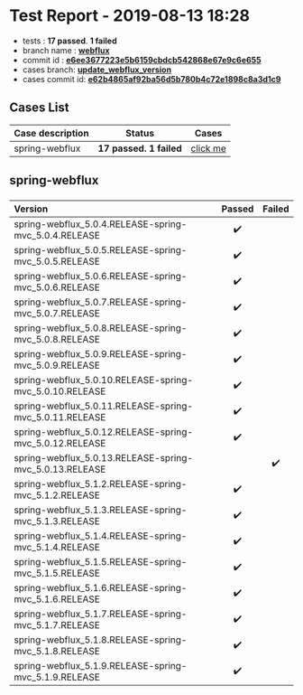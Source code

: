 # Test Report - 2019-08-13 18:28

- tests  : **17 passed**. **1 failed**
- branch name : **[webflux](https://github.com/apache/incubator-skywalking/tree/webflux)**
- commit id : **[e6ee3677223e5b6159cbdcb542868e67e9c6e655](https://github.com/apache/incubator-skywalking/commit/e6ee3677223e5b6159cbdcb542868e67e9c6e655)**
- cases branch: **[update_webflux_version](https://github.com/SkywalkingTest/skywalking-autotest-scenarios/tree/update_webflux_version)**
- cases commit id: **[e62b4865af92ba56d5b780b4c72e1898c8a3d1c9](https://github.com/SkywalkingTest/skywalking-autotest-scenarios/commit/e62b4865af92ba56d5b780b4c72e1898c8a3d1c9)**

## Cases List

| Case description | Status | Cases|
|:-----|:-----:|:-----:|
|spring-webflux| **17 passed. 1 failed**| [click me](#spring-webflux) |

## spring-webflux

### 
|  Version     | Passed | Failed|
|:------------- |:-------:|:-----:|
| spring-webflux_5.0.4.RELEASE-spring-mvc_5.0.4.RELEASE  | :heavy_check_mark:||
| spring-webflux_5.0.5.RELEASE-spring-mvc_5.0.5.RELEASE  | :heavy_check_mark:||
| spring-webflux_5.0.6.RELEASE-spring-mvc_5.0.6.RELEASE  | :heavy_check_mark:||
| spring-webflux_5.0.7.RELEASE-spring-mvc_5.0.7.RELEASE  | :heavy_check_mark:||
| spring-webflux_5.0.8.RELEASE-spring-mvc_5.0.8.RELEASE  | :heavy_check_mark:||
| spring-webflux_5.0.9.RELEASE-spring-mvc_5.0.9.RELEASE  | :heavy_check_mark:||
| spring-webflux_5.0.10.RELEASE-spring-mvc_5.0.10.RELEASE  | :heavy_check_mark:||
| spring-webflux_5.0.11.RELEASE-spring-mvc_5.0.11.RELEASE  | :heavy_check_mark:||
| spring-webflux_5.0.12.RELEASE-spring-mvc_5.0.12.RELEASE  | :heavy_check_mark:||
| spring-webflux_5.0.13.RELEASE-spring-mvc_5.0.13.RELEASE  | |:heavy_check_mark:|
| spring-webflux_5.1.2.RELEASE-spring-mvc_5.1.2.RELEASE  | :heavy_check_mark:||
| spring-webflux_5.1.3.RELEASE-spring-mvc_5.1.3.RELEASE  | :heavy_check_mark:||
| spring-webflux_5.1.4.RELEASE-spring-mvc_5.1.4.RELEASE  | :heavy_check_mark:||
| spring-webflux_5.1.5.RELEASE-spring-mvc_5.1.5.RELEASE  | :heavy_check_mark:||
| spring-webflux_5.1.6.RELEASE-spring-mvc_5.1.6.RELEASE  | :heavy_check_mark:||
| spring-webflux_5.1.7.RELEASE-spring-mvc_5.1.7.RELEASE  | :heavy_check_mark:||
| spring-webflux_5.1.8.RELEASE-spring-mvc_5.1.8.RELEASE  | :heavy_check_mark:||
| spring-webflux_5.1.9.RELEASE-spring-mvc_5.1.9.RELEASE  | :heavy_check_mark:||

